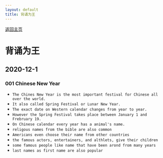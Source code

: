 ```yaml
---
layout: default
title: 背诵为王
---
```


[返回主页](index.html)

# 背诵为王

## 2020-12-1

### 001 Chinese New Year
* `The Chines New Year is the most important festival for Chinese all over the world.`
* `It also called Spring Festival or Lunar New Year.`
* `The exact date on Western calendar changes from year to year.` 
* `However the Spring Festival takes place between January 1 and Frebruary 19.`
* `On Chinese calendar every year has a animal's name.`
* `religous names from the bible are also common`
* `Americans even choose their name from other countries`
* `the famous actors, entertainers, and althlets, give their children`
* `some famous people like name that have been arond from many years`
* `last names as first name are also popular`

